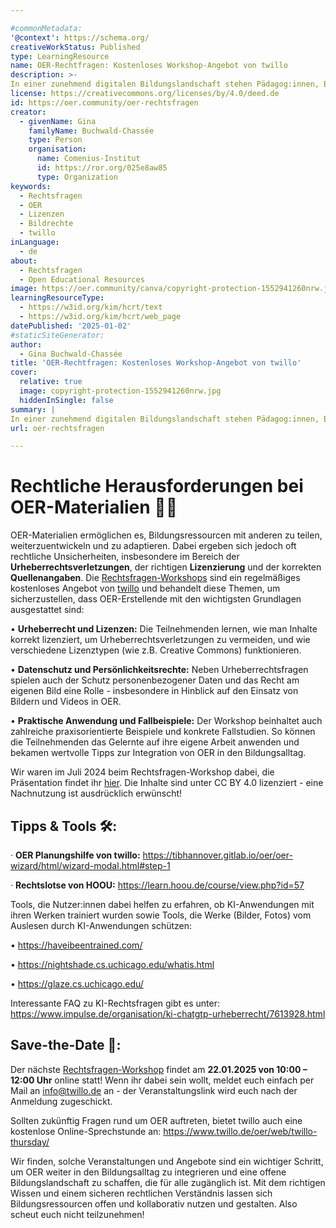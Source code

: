 ```yaml
---

#commonMetadata:
'@context': https://schema.org/
creativeWorkStatus: Published
type: LearningResource
name: OER-Rechtfragen: Kostenloses Workshop-Angebot von twillo
description: >-
In einer zunehmend digitalen Bildungslandschaft stehen Pädagog:innen, Bildungsmultiplikator:innen und OER-Interessierte vor einer Reihe komplexer rechtlicher Herausforderungen. Dazu bietet twillo als Portal für OER in der Hochschullehre regelmäßig Workshops zu Rechtsfragen für Open Educational Resources an, um wichtige rechtliche Grundlagen und aktuelle Entwicklungen im Umgang mit OER zu diskutieren!
license: https://creativecommons.org/licenses/by/4.0/deed.de
id: https://oer.community/oer-rechtsfragen
creator:
  - givenName: Gina
    familyName: Buchwald-Chassée
    type: Person
    organisation:
      name: Comenius-Institut
      id: https://ror.org/025e8aw85
      type: Organization
keywords:
  - Rechtsfragen
  - OER
  - Lizenzen
  - Bildrechte
  - twillo
inLanguage:
  - de
about:
  - Rechtsfragen
  - Open Educational Resources
image: https://oer.community/canva/copyright-protection-1552941260nrw.jpg
learningResourceType:
  - https://w3id.org/kim/hcrt/text
  - https://w3id.org/kim/hcrt/web_page
datePublished: '2025-01-02'
#staticSiteGenerator:
author:
  - Gina Buchwald-Chassée
title: 'OER-Rechtfragen: Kostenloses Workshop-Angebot von twillo'
cover:
  relative: true
  image: copyright-protection-1552941260nrw.jpg
  hiddenInSingle: false
summary: |
In einer zunehmend digitalen Bildungslandschaft stehen Pädagog:innen, Bildungsmultiplikator:innen und OER-Interessierte vor einer Reihe komplexer rechtlicher Herausforderungen. Dazu bietet twillo als Portal für OER in der Hochschullehre regelmäßig Workshops zu Rechtsfragen für Open Educational Resources an, um wichtige rechtliche Grundlagen und aktuelle Entwicklungen im Umgang mit OER zu diskutieren
url: oer-rechtsfragen

---
```


# Rechtliche Herausforderungen bei OER-Materialien 🧑‍⚖️

OER-Materialien ermöglichen es, Bildungsressourcen mit anderen zu teilen, weiterzuentwickeln und zu adaptieren. Dabei ergeben sich jedoch oft rechtliche Unsicherheiten, insbesondere im Bereich der **Urheberrechtsverletzungen**, der richtigen **Lizenzierung** und der korrekten **Quellenangaben**. Die [Rechtsfragen-Workshops](https://www.twillo.de/oer/web/rechtsfragen-workshop/) sind ein regelmäßiges kostenloses Angebot von [twillo](https://www.twillo.de/oer/web/) und behandelt diese Themen, um sicherzustellen, dass OER-Erstellende mit den wichtigsten Grundlagen ausgestattet sind:

•	**Urheberrecht und Lizenzen:** Die Teilnehmenden lernen, wie man Inhalte korrekt lizenziert, um Urheberrechtsverletzungen zu vermeiden, und wie verschiedene Lizenztypen (wie z.B. Creative Commons) funktionieren.

•	**Datenschutz und Persönlichkeitsrechte:** Neben Urheberrechtsfragen spielen auch der Schutz personenbezogener Daten und das Recht am eigenen Bild eine Rolle - insbesondere in Hinblick auf den Einsatz von Bildern und Videos in OER.

•	**Praktische Anwendung und Fallbeispiele:** Der Workshop beinhaltet auch zahlreiche praxisorientierte Beispiele und konkrete Fallstudien. So können die Teilnehmenden das Gelernte auf ihre eigene Arbeit anwenden und bekamen wertvolle Tipps zur Integration von OER in den Bildungsalltag.

Wir waren im Juli 2024 beim Rechtsfragen-Workshop dabei, die Präsentation findet ihr [hier](https://uol.de/fileadmin/user_upload/lehre/Hochschuldidaktik/e-Didaktik/Mittagstreffen/2022/2022_02_02_Mittagstreffen_Spezial_2_FAQ_Rechtsfragen_rund_um_OER.pdf?v=1658133603). Die Inhalte sind unter CC BY 4.0 lizenziert - eine Nachnutzung ist ausdrücklich erwünscht!

## Tipps & Tools 🛠️:

· **OER Planungshilfe von twillo:** https://tibhannover.gitlab.io/oer/oer-wizard/html/wizard-modal.html#step-1

· **Rechtslotse von HOOU:** https://learn.hoou.de/course/view.php?id=57

Tools, die Nutzer:innen dabei helfen zu erfahren, ob KI-Anwendungen mit ihren Werken trainiert wurden sowie Tools, die Werke (Bilder, Fotos) vom Auslesen durch KI-Anwendungen schützen:

• https://haveibeentrained.com/

• https://nightshade.cs.uchicago.edu/whatis.html

• https://glaze.cs.uchicago.edu/

Interessante FAQ zu KI-Rechtsfragen gibt es unter: https://www.impulse.de/organisation/ki-chatgtp-urheberrecht/7613928.html

## Save-the-Date 📅:

Der nächste [Rechtsfragen-Workshop](https://www.twillo.de/oer/web/rechtsfragen-workshop-22-01-2025/) findet am **22.01.2025 von 10:00 – 12:00 Uhr** online statt! Wenn ihr dabei sein wollt, meldet euch einfach per Mail an info@twillo.de an - der Veranstaltungslink wird euch nach der Anmeldung zugeschickt.

Sollten zukünftig Fragen rund um OER auftreten, bietet twillo auch eine kostenlose Online-Sprechstunde an: https://www.twillo.de/oer/web/twillo-thursday/

Wir finden, solche Veranstaltungen und Angebote sind ein wichtiger Schritt, um OER weiter in den Bildungsalltag zu integrieren und eine offene Bildungslandschaft zu schaffen, die für alle zugänglich ist. Mit dem richtigen Wissen und einem sicheren rechtlichen Verständnis lassen sich Bildungsressourcen offen und kollaborativ nutzen und gestalten. Also scheut euch nicht teilzunehmen!
